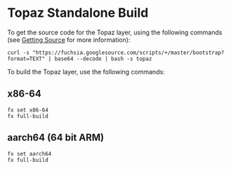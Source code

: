 # Topaz Standalone Build

To get the source code for the Topaz layer, using the following commands
(see [Getting Source](https://fuchsia.googlesource.com/docs/+/master/getting_source.md)
for more information):

```
curl -s "https://fuchsia.googlesource.com/scripts/+/master/bootstrap?format=TEXT" | base64 --decode | bash -s topaz
```

To build the Topaz layer, use the following commands:

## x86-64

```
fx set x86-64
fx full-build
```

## aarch64 (64 bit ARM)

```
fx set aarch64
fx full-build
```
